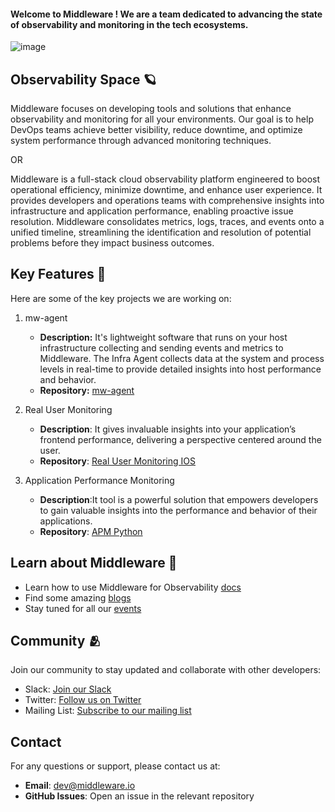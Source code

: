 #### Welcome to Middleware ! We are a team dedicated to advancing the state of observability and monitoring in the tech ecosystems. 


![image](https://github.com/user-attachments/assets/da5d3b3b-cd41-4dbc-b322-235eb1e7b0de)


## Observability Space 🪐

Middleware focuses on developing tools and solutions that enhance observability and monitoring for all your environments. Our goal is to help DevOps teams achieve better visibility, reduce downtime, and optimize system performance through advanced monitoring techniques.

 OR 

Middleware is a full-stack cloud observability platform engineered to boost operational efficiency, minimize downtime, and enhance user experience. It provides developers and operations teams with comprehensive insights into infrastructure and application performance, enabling proactive issue resolution. Middleware consolidates metrics, logs, traces, and events onto a unified timeline, streamlining the identification and resolution of potential problems before they impact business outcomes.

## Key Features 🚀

Here are some of the key projects we are working on:

1. mw-agent 
   - **Description:** It's lightweight software that runs on your host infrastructure collecting and sending events and metrics to Middleware. The Infra Agent collects data at the system and process levels in real-time to provide detailed insights into host performance and behavior.
   - **Repository:** [mw-agent](https://github.com/middleware-labs/mw-agent)

2. Real User Monitoring
   - **Description**: It gives invaluable insights into your application’s frontend performance, delivering a perspective centered around the user.
   - **Repository**: [Real User Monitoring IOS ](https://github.com/middleware-labs/middleware-ios)


3. Application Performance Monitoring
   - **Description**:It tool is a powerful solution that empowers developers to gain valuable insights into the performance and behavior of their applications.
   - **Repository**: [APM Python ](https://github.com/middleware-labs/agent-apm-python) 

## Learn about Middleware 🌟

- Learn how to use Middleware for Observability [docs](https://docs.middleware.io/quickstart)
- Find some amazing [blogs](https://middleware.io/blog/)
- Stay tuned for all our [events](https://middleware.io/events/)


## Community 🫂

Join our community to stay updated and collaborate with other developers:

- Slack: [Join our Slack](https://middleware-labs-slack-invite.com)
- Twitter: [Follow us on Twitter](https://x.com/middleware_labs)
- Mailing List: [Subscribe to our mailing list](https://middleware-labs-mailing-list.com)


## Contact

For any questions or support, please contact us at:

- **Email**: dev@middleware.io
- **GitHub Issues**: Open an issue in the relevant repository



